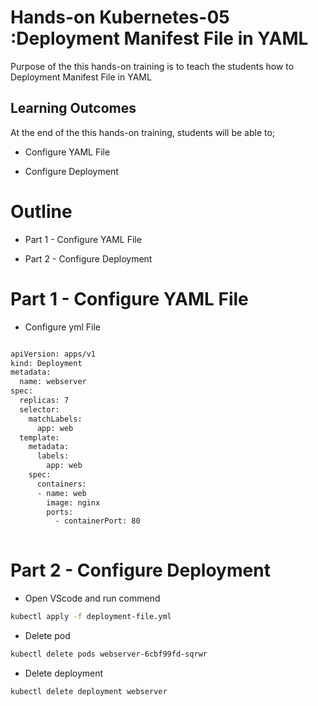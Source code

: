 # Hands-on Kubernetes-05 :Deployment Manifest File in YAML
 

Purpose of the this hands-on training is to teach the students how to Deployment Manifest File in YAML 

## Learning Outcomes

At the end of the this hands-on training, students will be able to;

-  Configure YAML File

-  Configure Deployment


# Outline
- Part 1 -  Configure YAML File

- Part 2 -  Configure Deployment


# Part 1 - Configure YAML File

- Configure yml File 

```bash

apiVersion: apps/v1
kind: Deployment
metadata:
  name: webserver
spec:
  replicas: 7
  selector:
    matchLabels:
      app: web
  template:
    metadata:
      labels:
        app: web
    spec:
      containers:
      - name: web
        image: nginx
        ports:
          - containerPort: 80
      
```

# Part 2 - Configure Deployment

- Open VScode and run commend   

```bash
kubectl apply -f deployment-file.yml
```

- Delete pod

```bash
kubectl delete pods webserver-6cbf99fd-sqrwr
```
- Delete deployment 

```bash
kubectl delete deployment webserver
```
